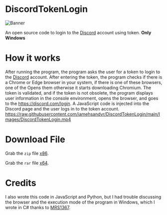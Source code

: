 # DiscordTokenLogin
![Banner](https://raw.githubusercontent.com/iamehsandvr/DiscordTokenLogin/main/Images/DiscordTokenLogin_DEDSEC.png)

An open source code to login to the [Discord](https://discord.com/) account using token.
**Only Windows**
# How it works

After running the program, the program asks the user for a token to login to the [Discord](https://discord.com/) account. After entering the token, the program checks if there is a Chrome or Edge browser in your system, if there is one of these browsers, one of the Opens them otherwise it starts downloading Chromium.
The token is validated, and if the token is not obsolete, the program displays user information in the console environment, opens the browser, and goes to the https://discord.com/login.
A JavaScript code is injected into the Discord page and the user logs in to the token account.
https://raw.githubusercontent.com/iamehsandvr/DiscordTokenLogin/main/Images/DiscordTokenLogin.mp4

# Download File

Grab the `zip` file [x86](https://raw.githubusercontent.com/iamehsandvr/DiscordTokenLogin/main/Application/x86.zip).

Grab the `rar` file [x64](https://raw.githubusercontent.com/iamehsandvr/DiscordTokenLogin/main/Application/x64.rar).

# Credits

I also wrote this code in JavaScript and Python, but I had trouble discussing the browser and the execution mode of the program in Windows, which I wrote in C# thanks to [MRS1367](https://stackoverflow.com/users/1625883/mrs1367).
